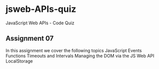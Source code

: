 # jsweb-APIs-quiz
JavaScript Web APIs - Code Quiz

## Assignment 07
In this assignment we cover the following topics
JavaScript Events
Functions
Timeouts and Intervals
Managing the DOM via the JS Web API
LocalStorage